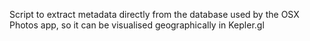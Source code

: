 Script to extract metadata directly from the database used by the OSX Photos app, so it can be visualised geographically in Kepler.gl
